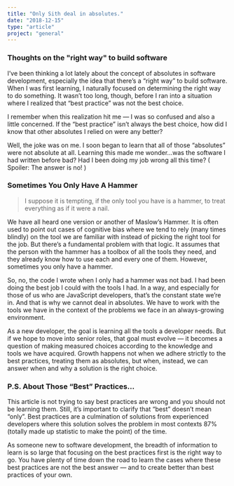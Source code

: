 ```yaml
---
title: "Only Sith deal in absolutes."
date: "2018-12-15"
type: "article"
project: "general"
---
```


### Thoughts on the "right way" to build software

I’ve been thinking a lot lately about the concept of absolutes in software development, especially the idea that there’s a “right way” to build software. When I was first learning, I naturally focused on determining the right way to do something. It wasn’t too long, though, before I ran into a situation where I realized that “best practice” was not the best choice.

​​I remember when this realization hit me — I was so confused and also a little concerned. If the “best practice” isn’t always the best choice, how did I know that other absolutes I relied on were any better?​​

​​Well, the joke was on me. I soon began to learn that all of those “absolutes” were not absolute at all. Learning this made me wonder…was the software I had written before bad? Had I been doing my job wrong all this time? ( Spoiler: The answer is no! )

### Sometimes You Only Have A Hammer

> I suppose it is tempting, if the only tool you have is a hammer, to treat everything as if it were a nail.

We have all heard one version or another of Maslow’s Hammer. It is often used to point out cases of cognitive bias where we tend to rely (many times blindly) on the tool we are familiar with instead of picking the right tool for the job. But there’s a fundamental problem with that logic. It assumes that the person with the hammer has a toolbox of all the tools they need, and they already know how to use each and every one of them. However, sometimes you only have a hammer.

So, no, the code I wrote when I only had a hammer was not bad. I had been doing the best job I could with the tools I had. In a way, and especially for those of us who are JavaScript developers, that’s the constant state we’re in. And that is why we cannot deal in absolutes. We have to work with the tools we have in the context of the problems we face in an always-growing environment.

As a new developer, the goal is learning all the tools a developer needs. But if we hope to move into senior roles, that goal must evolve — it becomes a question of making measured choices according to the knowledge and tools we have acquired. Growth happens not when we adhere strictly to the best practices, treating them as absolutes, but when, instead, we can answer when and why a solution is the right choice.

### P.S. About Those “Best” Practices…

This article is not trying to say best practices are wrong and you should not be learning them. Still, it’s important to clarify that “best” doesn’t mean “only”. Best practices are a culmination of solutions from experienced developers where this solution solves the problem in most contexts 87% (totally made up statistic to make the point) of the time.

​​As someone new to software development, the breadth of information to learn is so large that focusing on the best practices first is the right way to go. You have plenty of time down the road to learn the cases where these best practices are not the best answer — and to create better than best practices of your own.
